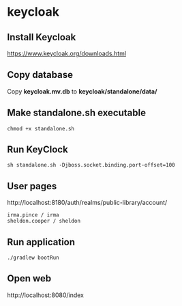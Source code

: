 # keycloak

## Install Keycloak
https://www.keycloak.org/downloads.html

## Copy database
Copy **keycloak.mv.db** to **keycloak/standalone/data/**

## Make standalone.sh executable 
`chmod +x standalone.sh`

## Run KeyClock
`sh standalone.sh -Djboss.socket.binding.port-offset=100`

## User pages
http://localhost:8180/auth/realms/public-library/account/
```
irma.pince / irma
sheldon.cooper / sheldon
```

## Run application
`./gradlew bootRun`

## Open web 
http://localhost:8080/index